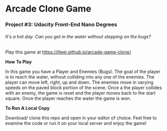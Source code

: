 # Arcade Clone Game
### Project #3: Udacity Front-End Nano Degrees

###### It's a hot day. Can you get in the water without stepping on the bugs?

Play this game at https://illeei.github.io/arcade-game-clone/

**How To Play**

In this game you have a Player and Enemies (Bugs). The goal of the player is to reach the water, without colliding into any one of the enemies. The player can move left, right, up and down. The enemies move in varying speeds on the paved block portion of the scene. Once a the player collides with an enemy, the game is reset and the player moves back to the start square. Once the player reaches the water the game is won.

**To Run A Local Copy**

Download/ clone this repo and open in your editor of choice. Feel free to examine the code or run it on your local server and enjoy the game!
